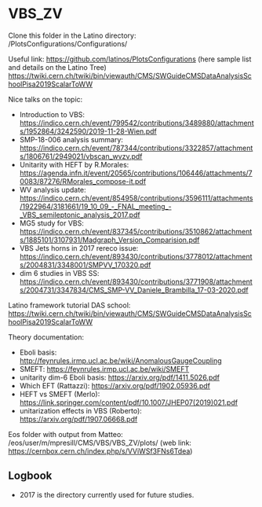 # VBS_ZV

Clone this folder in the Latino directory: 
  /PlotsConfigurations/Configurations/

Useful link:
https://github.com/latinos/PlotsConfigurations (here sample list and details on the Latino Tree)
https://twiki.cern.ch/twiki/bin/viewauth/CMS/SWGuideCMSDataAnalysisSchoolPisa2019ScalarToWW

Nice talks on the topic:
- Introduction to VBS:
https://indico.cern.ch/event/799542/contributions/3489880/attachments/1952864/3242590/2019-11-28-Wien.pdf
- SMP-18-006 analysis summary: https://indico.cern.ch/event/787344/contributions/3322857/attachments/1806761/2949021/vbscan_wvzv.pdf
- Unitarity with HEFT by R.Morales: https://agenda.infn.it/event/20565/contributions/106446/attachments/70083/87276/RMorales_compose-it.pdf 
- WV analysis update: https://indico.cern.ch/event/854958/contributions/3596111/attachments/1922964/3181661/19_10_09_-_FNAL_meeting_-_VBS_semileptonic_analysis_2017.pdf
- MG5 study for VBS: https://indico.cern.ch/event/837345/contributions/3510862/attachments/1885101/3107931/Madgraph_Version_Comparision.pdf
- VBS Jets horns in 2017 rereco issue:
https://indico.cern.ch/event/893430/contributions/3778012/attachments/2004831/3348001/SMPVV_170320.pdf
- dim 6 studies in VBS SS:
https://indico.cern.ch/event/893430/contributions/3771908/attachments/2004731/3347834/CMS_SMP-VV_Daniele_Brambilla_17-03-2020.pdf

Latino framework tutorial DAS school:
https://twiki.cern.ch/twiki/bin/viewauth/CMS/SWGuideCMSDataAnalysisSchoolPisa2019ScalarToWW

Theory documentation:
- Eboli basis: http://feynrules.irmp.ucl.ac.be/wiki/AnomalousGaugeCoupling 
- SMEFT: https://feynrules.irmp.ucl.ac.be/wiki/SMEFT
- unitarity dim-6 Eboli basis: https://arxiv.org/pdf/1411.5026.pdf
- Which EFT (Rattazzi): https://arxiv.org/pdf/1902.05936.pdf
- HEFT vs SMEFT (Merlo): https://link.springer.com/content/pdf/10.1007/JHEP07(2019)021.pdf
- unitarization effects in VBS (Roberto): https://arxiv.org/pdf/1907.06668.pdf

Eos folder with output from Matteo: 
/eos/user/m/mpresill/CMS/VBS/VBS_ZV/plots/
(web link: https://cernbox.cern.ch/index.php/s/VViWSf3FNs6Tdea)


## Logbook 
- 2017 is the directory currently used for future studies.
